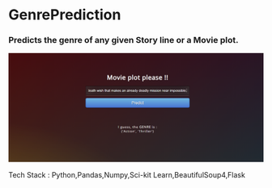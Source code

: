 # GenrePrediction
### Predicts the genre of any given Story line or a Movie plot.

![alt text](https://github.com/earthlycoder/GenrePrediction/blob/master/flaskApp/GenrePrediction.png)

Tech Stack : Python,Pandas,Numpy,Sci-kit Learn,BeautifulSoup4,Flask
